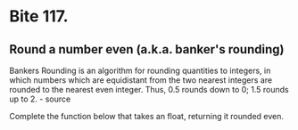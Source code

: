 # Bite 117. 

## Round a number even (a.k.a. banker's rounding)

Bankers Rounding is an algorithm for rounding quantities to integers, in which numbers which are equidistant from the two nearest integers are rounded to the nearest even integer. Thus, 0.5 rounds down to 0; 1.5 rounds up to 2. - source

Complete the function below that takes an float, returning it rounded even.